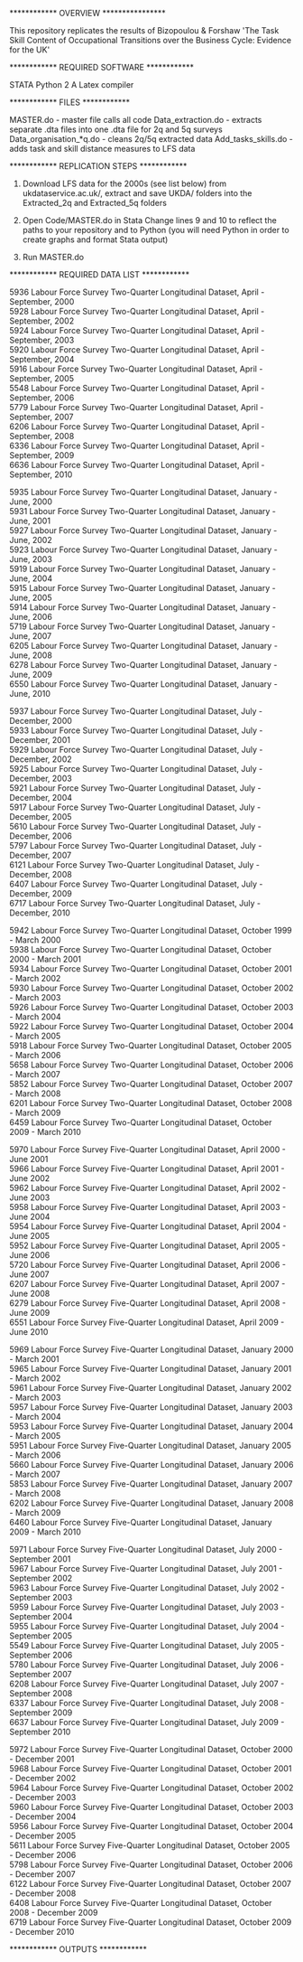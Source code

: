 ************ OVERVIEW ****************

This repository replicates the results of Bizopoulou & Forshaw 
'The Task Skill Content of Occupational Transitions over the Business Cycle: Evidence for the UK'

************ REQUIRED SOFTWARE ************

STATA
Python 2
A Latex compiler

************ FILES ************

MASTER.do - master file calls all code
Data_extraction.do  - extracts separate .dta files into one .dta file for 2q and 5q surveys
Data_organisation_*q.do - cleans 2q/5q extracted data
Add_tasks_skills.do - adds task and skill distance measures to LFS data

************ REPLICATION STEPS ************


1. Download LFS data for the 2000s (see list below) from ukdataservice.ac.uk/, extract and save UKDA/ folders into the Extracted_2q and Extracted_5q folders

2. Open Code/MASTER.do in Stata
	Change lines 9 and 10 to reflect the paths to your repository and to Python
	(you will need Python in order to create graphs and format Stata output)
	
3. Run MASTER.do


************ REQUIRED DATA LIST ************

5936    Labour Force Survey Two-Quarter Longitudinal Dataset, April - September, 2000        
5928    Labour Force Survey Two-Quarter Longitudinal Dataset, April - September, 2002        
5924    Labour Force Survey Two-Quarter Longitudinal Dataset, April - September, 2003        
5920    Labour Force Survey Two-Quarter Longitudinal Dataset, April - September, 2004        
5916    Labour Force Survey Two-Quarter Longitudinal Dataset, April - September, 2005        
5548    Labour Force Survey Two-Quarter Longitudinal Dataset, April - September, 2006        
5779    Labour Force Survey Two-Quarter Longitudinal Dataset, April - September, 2007        
6206    Labour Force Survey Two-Quarter Longitudinal Dataset, April - September, 2008        
6336    Labour Force Survey Two-Quarter Longitudinal Dataset, April - September, 2009        
6636    Labour Force Survey Two-Quarter Longitudinal Dataset, April - September, 2010        

5935    Labour Force Survey Two-Quarter Longitudinal Dataset, January - June, 2000        
5931    Labour Force Survey Two-Quarter Longitudinal Dataset, January - June, 2001        
5927    Labour Force Survey Two-Quarter Longitudinal Dataset, January - June, 2002        
5923    Labour Force Survey Two-Quarter Longitudinal Dataset, January - June, 2003        
5919    Labour Force Survey Two-Quarter Longitudinal Dataset, January - June, 2004        
5915    Labour Force Survey Two-Quarter Longitudinal Dataset, January - June, 2005        
5914    Labour Force Survey Two-Quarter Longitudinal Dataset, January - June, 2006        
5719    Labour Force Survey Two-Quarter Longitudinal Dataset, January - June, 2007        
6205    Labour Force Survey Two-Quarter Longitudinal Dataset, January - June, 2008        
6278    Labour Force Survey Two-Quarter Longitudinal Dataset, January - June, 2009        
6550    Labour Force Survey Two-Quarter Longitudinal Dataset, January - June, 2010        

5937    Labour Force Survey Two-Quarter Longitudinal Dataset, July - December, 2000        
5933    Labour Force Survey Two-Quarter Longitudinal Dataset, July - December, 2001        
5929    Labour Force Survey Two-Quarter Longitudinal Dataset, July - December, 2002        
5925    Labour Force Survey Two-Quarter Longitudinal Dataset, July - December, 2003        
5921    Labour Force Survey Two-Quarter Longitudinal Dataset, July - December, 2004        
5917    Labour Force Survey Two-Quarter Longitudinal Dataset, July - December, 2005        
5610    Labour Force Survey Two-Quarter Longitudinal Dataset, July - December, 2006        
5797    Labour Force Survey Two-Quarter Longitudinal Dataset, July - December, 2007        
6121    Labour Force Survey Two-Quarter Longitudinal Dataset, July - December, 2008        
6407    Labour Force Survey Two-Quarter Longitudinal Dataset, July - December, 2009        
6717    Labour Force Survey Two-Quarter Longitudinal Dataset, July - December, 2010   

5942    Labour Force Survey Two-Quarter Longitudinal Dataset, October 1999 - March 2000        
5938    Labour Force Survey Two-Quarter Longitudinal Dataset, October 2000 - March 2001        
5934    Labour Force Survey Two-Quarter Longitudinal Dataset, October 2001 - March 2002        
5930    Labour Force Survey Two-Quarter Longitudinal Dataset, October 2002 - March 2003        
5926    Labour Force Survey Two-Quarter Longitudinal Dataset, October 2003 - March 2004        
5922    Labour Force Survey Two-Quarter Longitudinal Dataset, October 2004 - March 2005        
5918    Labour Force Survey Two-Quarter Longitudinal Dataset, October 2005 - March 2006        
5658    Labour Force Survey Two-Quarter Longitudinal Dataset, October 2006 - March 2007        
5852    Labour Force Survey Two-Quarter Longitudinal Dataset, October 2007 - March 2008        
6201    Labour Force Survey Two-Quarter Longitudinal Dataset, October 2008 - March 2009        
6459    Labour Force Survey Two-Quarter Longitudinal Dataset, October 2009 - March 2010

5970    Labour Force Survey Five-Quarter Longitudinal Dataset, April 2000 - June 2001    
5966    Labour Force Survey Five-Quarter Longitudinal Dataset, April 2001 - June 2002    
5962    Labour Force Survey Five-Quarter Longitudinal Dataset, April 2002 - June 2003    
5958    Labour Force Survey Five-Quarter Longitudinal Dataset, April 2003 - June 2004    
5954    Labour Force Survey Five-Quarter Longitudinal Dataset, April 2004 - June 2005    
5952    Labour Force Survey Five-Quarter Longitudinal Dataset, April 2005 - June 2006    
5720    Labour Force Survey Five-Quarter Longitudinal Dataset, April 2006 - June 2007    
6207    Labour Force Survey Five-Quarter Longitudinal Dataset, April 2007 - June 2008    
6279    Labour Force Survey Five-Quarter Longitudinal Dataset, April 2008 - June 2009    
6551    Labour Force Survey Five-Quarter Longitudinal Dataset, April 2009 - June 2010   

5969    Labour Force Survey Five-Quarter Longitudinal Dataset, January 2000 - March 2001    
5965    Labour Force Survey Five-Quarter Longitudinal Dataset, January 2001 - March 2002    
5961    Labour Force Survey Five-Quarter Longitudinal Dataset, January 2002 - March 2003    
5957    Labour Force Survey Five-Quarter Longitudinal Dataset, January 2003 - March 2004    
5953    Labour Force Survey Five-Quarter Longitudinal Dataset, January 2004 - March 2005    
5951    Labour Force Survey Five-Quarter Longitudinal Dataset, January 2005 - March 2006    
5660    Labour Force Survey Five-Quarter Longitudinal Dataset, January 2006 - March 2007    
5853    Labour Force Survey Five-Quarter Longitudinal Dataset, January 2007 - March 2008    
6202    Labour Force Survey Five-Quarter Longitudinal Dataset, January 2008 - March 2009    
6460    Labour Force Survey Five-Quarter Longitudinal Dataset, January 2009 - March 2010    

5971    Labour Force Survey Five-Quarter Longitudinal Dataset, July 2000 - September 2001    
5967    Labour Force Survey Five-Quarter Longitudinal Dataset, July 2001 - September 2002    
5963    Labour Force Survey Five-Quarter Longitudinal Dataset, July 2002 - September 2003    
5959    Labour Force Survey Five-Quarter Longitudinal Dataset, July 2003 - September 2004    
5955    Labour Force Survey Five-Quarter Longitudinal Dataset, July 2004 - September 2005    
5549    Labour Force Survey Five-Quarter Longitudinal Dataset, July 2005 - September 2006    
5780    Labour Force Survey Five-Quarter Longitudinal Dataset, July 2006 - September 2007    
6208    Labour Force Survey Five-Quarter Longitudinal Dataset, July 2007 - September 2008    
6337    Labour Force Survey Five-Quarter Longitudinal Dataset, July 2008 - September 2009    
6637    Labour Force Survey Five-Quarter Longitudinal Dataset, July 2009 - September 2010    

5972    Labour Force Survey Five-Quarter Longitudinal Dataset, October 2000 - December 2001    
5968    Labour Force Survey Five-Quarter Longitudinal Dataset, October 2001 - December 2002    
5964    Labour Force Survey Five-Quarter Longitudinal Dataset, October 2002 - December 2003    
5960    Labour Force Survey Five-Quarter Longitudinal Dataset, October 2003 - December 2004    
5956    Labour Force Survey Five-Quarter Longitudinal Dataset, October 2004 - December 2005    
5611    Labour Force Survey Five-Quarter Longitudinal Dataset, October 2005 - December 2006    
5798    Labour Force Survey Five-Quarter Longitudinal Dataset, October 2006 - December 2007    
6122    Labour Force Survey Five-Quarter Longitudinal Dataset, October 2007 - December 2008    
6408    Labour Force Survey Five-Quarter Longitudinal Dataset, October 2008 - December 2009    
6719    Labour Force Survey Five-Quarter Longitudinal Dataset, October 2009 - December 2010

************ OUTPUTS ************
